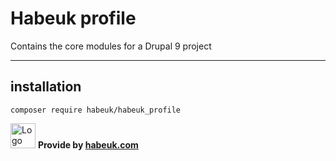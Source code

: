 # Habeuk profile

Contains the core modules for a Drupal 9 project

---

## installation

```
composer require habeuk/habeuk_profile
```

<div>
<img alt="Logo habeuk" src="https://habeuk.com/sites/default/files/styles/medium/public/2023-08/logo-habeuk.png" height="40px">
<strong> Provide by <a href="https://habeuk.com/" target="_blank">habeuk.com</a> </strong>
</div>
